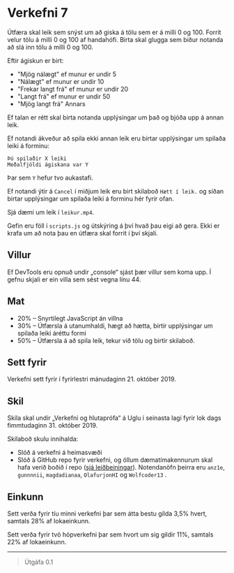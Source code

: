 # Verkefni 7

Útfæra skal leik sem snýst um að giska á tölu sem er á milli 0 og 100. Forrit velur tölu á milli 0 og 100 af handahófi. Birta skal glugga sem biður notanda að slá inn tölu á milli 0 og 100.

Eftir ágiskun er birt:

* "Mjög nálægt" ef munur er undir 5
* "Nálægt" ef munur er undir 10
* "Frekar langt frá" ef munur er undir 20
* "Langt frá" ef munur er undir 50
* "Mjög langt frá" Annars


Ef talan er rétt skal birta notanda upplýsingar um það og bjóða upp á annan leik.

Ef notandi ákveður að spila ekki annan leik eru birtar upplýsingar um spilaða leiki á forminu:

```text
Þú spilaðir X leiki
Meðalfjöldi ágiskana var Y
```

Þar sem `Y` hefur tvo aukastafi.

Ef notandi ýtir á `Cancel` í miðjum leik eru birt skilaboð `Hætt í leik.` og síðan birtar upplýsingar um spilaða leiki á forminu hér fyrir ofan.

Sjá dæmi um leik í `leikur.mp4`.

Gefin eru föll í `scripts.js` og útskýring á því hvað þau eigi að gera. Ekki er krafa um að nota þau en útfæra skal forrit í því skjali.

## Villur

Ef DevTools eru opnuð undir „console“ sjást þær villur sem koma upp. Í gefnu skjali er ein villa sem sést vegna línu 44.

## Mat

* 20% – Snyrtilegt JavaScript án villna
* 30% – Útfærsla á utanumhaldi, hægt að hætta, birtir upplýsingar um spilaða leiki áréttu formi
* 50% – Útfærsla á að spila leik, tekur við tölu og birtir skilaboð.

## Sett fyrir

Verkefni sett fyrir í fyrirlestri mánudaginn 21. október 2019.

## Skil

Skila skal undir „Verkefni og hlutaprófa“ á Uglu í seinasta lagi fyrir lok dags fimmtudaginn 31. október 2019.

Skilaboð skulu innihalda:

* Slóð á verkefni á heimasvæði
* Slóð á GitHub repo fyrir verkefni, og  öllum dæmatímakennurum skal hafa verið boðið í repo ([sjá leiðbeiningar](https://help.github.com/articles/inviting-collaborators-to-a-personal-repository/)). Notendanöfn þeirra eru `anz1e`, `gunnnnii`, `magdadianaa`, `OlafurjonHI` og `Wolfcoder13` .

## Einkunn

Sett verða fyrir tíu minni verkefni þar sem átta bestu gilda 3,5% hvert, samtals 28% af lokaeinkunn.

Sett verða fyrir tvö hópverkefni þar sem hvort um sig gildir 11%, samtals 22% af lokaeinkunn.

---

> Útgáfa 0.1
